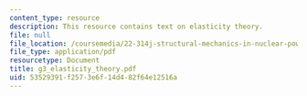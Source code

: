 ```yaml
---
content_type: resource
description: This resource contains text on elasticity theory.
file: null
file_location: /coursemedia/22-314j-structural-mechanics-in-nuclear-power-technology-fall-2006/53529391f2573e6f14d482f64e12516a_g3_elasticity_theory.pdf
file_type: application/pdf
resourcetype: Document
title: g3_elasticity_theory.pdf
uid: 53529391-f257-3e6f-14d4-82f64e12516a
---
```

